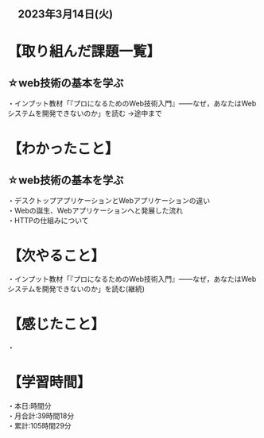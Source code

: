 ## 　2023年3月14日(火)
# 【取り組んだ課題一覧】
## ☆web技術の基本を学ぶ  
・インプット教材「『プロになるためのWeb技術入門』――なぜ，あなたはWebシステムを開発できないのか」を読む
→途中まで
# 【わかったこと】
## ☆web技術の基本を学ぶ  
・デスクトップアプリケーションとWebアプリケーションの違い  
・Webの誕生、Webアプリケーションへと発展した流れ  
・HTTPの仕組みについて
# 【次やること】
・インプット教材「『プロになるためのWeb技術入門』――なぜ，あなたはWebシステムを開発できないのか」を読む(継続)
# 【感じたこと】
・
# 【学習時間】
・本日:時間分<br>
・月合計:39時間18分<br>
・累計:105時間29分
